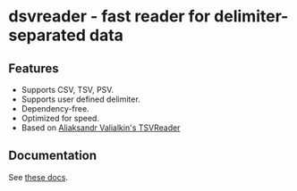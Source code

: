 # dsvreader - fast reader for delimiter-separated data

## Features

* Supports CSV, TSV, PSV.
* Supports user defined delimiter.
* Dependency-free.
* Optimized for speed.
* Based on [Aliaksandr Valialkin's TSVReader](https://github.com/valyala/tsvreader)

## Documentation

See [these docs](https://godoc.org/github.com/cristaloleg/dsvreader).
